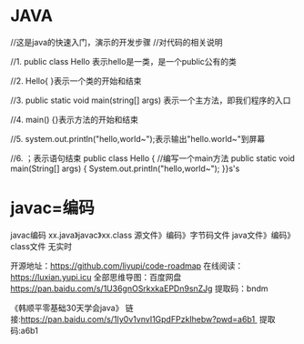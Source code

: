 # JAVA

//这是java的快速入门，演示的开发步骤 //对代码的相关说明 

//1. public class Hello 表示hello是一类，是一个public公有的类

 //2. Hello{ }表示一个类的开始和结束 

//3. public static void main(string[] args) 表示一个主方法，即我们程序的入口 

//4. main() {}表示方法的开始和结束 

//5. system.out.println("hello,world~");表示输出"hello.world~"到屏幕 

//6. ；表示语句结束 public class Hello {
//编写一个main方法
public static void main(String[] args) {
    System.out.println("hello,world~");
}}s's

# javac=编码

javac编码
xx.java》javac》xx.class
源文件》编码》字节码文件
java文件》编码》class文件
无实时

开源地址：https://github.com/liyupi/code-roadmap
在线阅读：https://luxian.yupi.icu
全部思维导图：百度网盘 https://pan.baidu.com/s/1U36gnOSrkxkaEPDn9snZJg 提取码：bndm


《韩顺平零基础30天学会java》 链接:https://pan.baidu.com/s/1Iy0v1vnvI1GpdFPzkIhebw?pwd=a6b1 
提取码:a6b1
